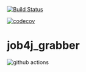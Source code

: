 [![Build Status](https://www.travis-ci.com/AlexeyEsipov/-job4j_grabber.svg?branch=main)](https://www.travis-ci.com/AlexeyEsipov/-job4j_grabber)

[![codecov](https://codecov.io/gh/AlexeyEsipov/-job4j_grabber/branch/main/graph/badge.svg?token=80DC3I5FWM)](https://codecov.io/gh/AlexeyEsipov/-job4j_grabber)

# job4j_grabber

![github actions](https://github.com/AlexeyEsipov/job4j_grabber/actions/workflows/maven.yml/badge.svg)